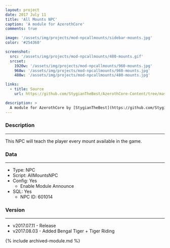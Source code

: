 ```yaml
---
layout: project
date: 2017 July 11
title: 'All Mounts NPC'
caption: 'A module for AzerothCore'
comments: true

image: '/assets/img/projects/mod-npcallmounts/sidebar-mounts.jpg'
color: '#254360'

screenshot:
  src: '/assets/img/projects/mod-npcallmounts/480-mounts.gif'
  srcset:
    1920w: '/assets/img/projects/mod-npcallmounts/960-mounts.jpg'
    960w: '/assets/img/projects/mod-npcallmounts/960-mounts.jpg'
    480w: '/assets/img/projects/mod-npcallmounts/480-mounts.jpg'

links:
  - title: Source
    url: https://github.com/StygianTheBest/AzerothCore-Content/tree/master/Modules/mod-npcallmounts

description: >
  A module for AzerothCore by [StygianTheBest](https://github.com/StygianTheBest/AzerothCore-Content/tree/master/Modules){:target="_blank"}.
---
```



### Description ###
------------------------------------------------------------------------------------------------------------------
This NPC will teach the player every mount available in the game.


### Data ###
------------------------------------------------------------------------------------------------------------------
- Type: NPC
- Script: AllMountsNPC
- Config: Yes
    - Enable Module Announce
- SQL: Yes
    - NPC ID: 601014


### Version ###
------------------------------------------------------------------------------------------------------------------
- v2017.07.11 - Release
- v2017.08.03 - Added Bengal Tiger + Tiger Riding

{% include archived-module.md %}